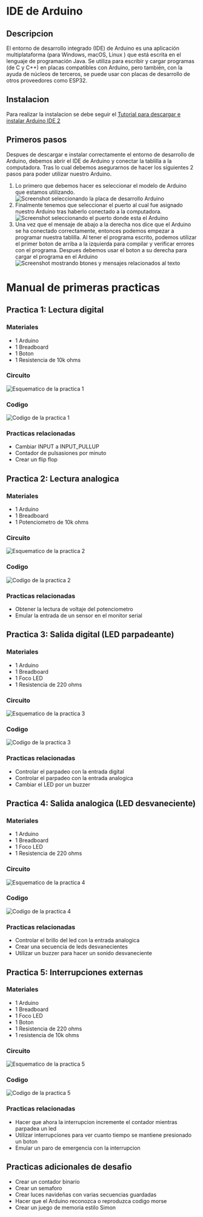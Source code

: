 # IDE de Arduino
## Descripcion
El entorno de desarrollo integrado (IDE) de Arduino es una aplicación multiplataforma (para Windows, macOS, Linux ) que está escrita en el lenguaje de programación Java. Se utiliza para escribir y cargar programas (de C y C++) en placas compatibles con Arduino, pero también, con la ayuda de núcleos de terceros, se puede usar con placas de desarrollo de otros proveedores como ESP32.
## Instalacion
Para realizar la instalacion se debe seguir el [Tutorial para descargar e instalar Arduino IDE 2](https://docs.arduino.cc/software/ide-v2/tutorials/getting-started/ide-v2-downloading-and-installing)
## Primeros pasos
Despues de descargar e instalar correctamente el entorno de desarrollo de Arduino, debemos abrir el IDE de Arduino y conectar la tablilla a la computadora. Tras lo cual debemos asegurarnos de hacer los siguientes 2 pasos para poder utilizar nuestro Arduino.
1. Lo primero que debemos hacer es seleccionar el modelo de Arduino que estamos utilizando.
![Screenshot seleccionando la placa de desarrollo Arduino](https://github.com/OscSerrano/Invernada_Robotica/blob/main/Arduino_Basico/Imagenes/ArduinoB1.png)
2. Finalmente tenemos que seleccionar el puerto al cual fue asignado nuestro Arduino tras haberlo conectado a la computadora.
![Screenshot seleccionando el puerto donde esta el Arduino](https://github.com/OscSerrano/Invernada_Robotica/blob/main/Arduino_Basico/Imagenes/ArduinoB2.png)
3. Una vez que el mensaje de abajo a la derecha nos dice que el Arduino se ha conectado correctamente, entonces podemos empezar a programar nuestra tablilla. Al tener el programa escrito, podemos utilizar el primer boton de arriba a la izquierda para compilar y verificar errores con el programa. Despues debemos usar el boton a su derecha para cargar el programa en el Arduino
![Screenshot mostrando btones y mensajes relacionados al texto](https://github.com/OscSerrano/Invernada_Robotica/blob/main/Arduino_Basico/Imagenes/ArduinoB3.png)

# Manual de primeras practicas 
## Practica 1: Lectura digital
### Materiales
+ 1 Arduino
+ 1 Breadboard
+ 1 Boton
+ 1 Resistencia de 10k ohms
### Circuito
![Esquematico de la practica 1](https://github.com/OscSerrano/Invernada_Robotica/blob/main/Arduino_Basico/Imagenes/CircuitoB1.png)
### Codigo
![Codigo de la practica 1](https://github.com/OscSerrano/Invernada_Robotica/blob/main/Arduino_Basico/Imagenes/CodigoB1.png)
### Practicas relacionadas
+ Cambiar INPUT a INPUT_PULLUP
+ Contador de pulsasiones por minuto
+ Crear un flip flop

## Practica 2: Lectura analogica
### Materiales
+ 1 Arduino
+ 1 Breadboard
+ 1 Potenciometro de 10k ohms
### Circuito
![Esquematico de la practica 2](https://github.com/OscSerrano/Invernada_Robotica/blob/main/Arduino_Basico/Imagenes/CircuitoB2.png)
### Codigo
![Codigo de la practica 2](https://github.com/OscSerrano/Invernada_Robotica/blob/main/Arduino_Basico/Imagenes/CodigoB2.png)
### Practicas relacionadas
+ Obtener la lectura de voltaje del potenciometro
+ Emular la entrada de un sensor en el monitor serial

## Practica 3: Salida digital (LED parpadeante)
### Materiales
+ 1 Arduino
+ 1 Breadboard
+ 1 Foco LED
+ 1 Resistencia de 220 ohms
### Circuito
![Esquematico de la practica 3](https://github.com/OscSerrano/Invernada_Robotica/blob/main/Arduino_Basico/Imagenes/CircuitoB3.png)
### Codigo
![Codigo de la practica 3](https://github.com/OscSerrano/Invernada_Robotica/blob/main/Arduino_Basico/Imagenes/CodigoB3.png)
### Practicas relacionadas
+ Controlar el parpadeo con la entrada digital
+ Controlar el parpadeo con la entrada analogica
+ Cambiar el LED por un buzzer

## Practica 4: Salida analogica (LED desvaneciente)
### Materiales
+ 1 Arduino
+ 1 Breadboard
+ 1 Foco LED
+ 1 Resistencia de 220 ohms
### Circuito
![Esquematico de la practica 4](https://github.com/OscSerrano/Invernada_Robotica/blob/main/Arduino_Basico/Imagenes/CircuitoB4.png)
### Codigo
![Codigo de la practica 4](https://github.com/OscSerrano/Invernada_Robotica/blob/main/Arduino_Basico/Imagenes/CodigoB4.png)
### Practicas relacionadas
+ Controlar el brillo del led con la entrada analogica
+ Crear una secuencia de leds desvanecientes
+ Utilizar un buzzer para hacer un sonido desvaneciente

## Practica 5: Interrupciones externas
### Materiales
+ 1 Arduino
+ 1 Breadboard
+ 1 Foco LED
+ 1 Boton
+ 1 Resistencia de 220 ohms
+ 1 resistencia de 10k ohms
### Circuito
![Esquematico de la practica 5](https://github.com/OscSerrano/Invernada_Robotica/blob/main/Arduino_Basico/Imagenes/CircuitoB5.jpg)
### Codigo
![Codigo de la practica 5](https://github.com/OscSerrano/Invernada_Robotica/blob/main/Arduino_Basico/Imagenes/CodigoB5.png)
### Practicas relacionadas
+ Hacer que ahora la interrupcion incremente el contador mientras parpadea un led
+ Utilizar interrupciones para ver cuanto tiempo se mantiene presionado un boton
+ Emular un paro de emergencia con la interrupcion

## Practicas adicionales de desafio
+ Crear un contador binario
+ Crear un semaforo
+ Crear luces navideñas con varias secuencias guardadas
+ Hacer que el Arduino reconozca o reproduzca codigo morse
+ Crear un juego de memoria estilo Simon


